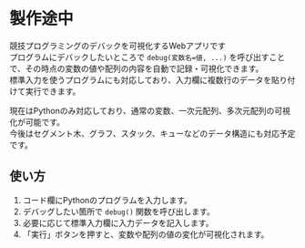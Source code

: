 # 製作途中
競技プログラミングのデバックを可視化するWebアプリです  
プログラムにデバックしたいところで
`debug(変数名=値, ...)` を呼び出すことで、その時点の変数の値や配列の内容を自動で記録・可視化できます。  
標準入力を使うプログラムにも対応しており、入力欄に複数行のデータを貼り付けて実行できます。

現在はPythonのみ対応しており、通常の変数、一次元配列、多次元配列の可視化が可能です。  
今後はセグメント木、グラフ、スタック、キューなどのデータ構造にも対応予定です。

## 使い方

1. コード欄にPythonのプログラムを入力します。
2. デバッグしたい箇所で `debug()` 関数を呼び出します。
3. 必要に応じて標準入力欄に入力データを記入します。
4. 「実行」ボタンを押すと、変数や配列の値の変化が可視化されます。
